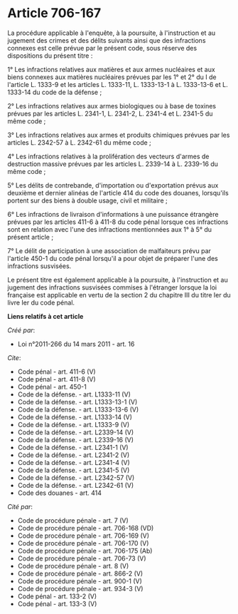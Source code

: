 # Article 706-167

La procédure applicable à l'enquête, à la poursuite, à l'instruction et au jugement des crimes et des délits suivants ainsi
que des infractions connexes est celle prévue par le présent code, sous réserve des dispositions du présent titre : 

1° Les infractions relatives aux matières et aux armes nucléaires et aux biens connexes aux matières nucléaires prévues par
les 1° et 2° du I de l'article L. 1333-9 et les articles L. 1333-11, L. 1333-13-1 à L. 1333-13-6 et L. 1333-14 du code de la
défense ; 

2° Les infractions relatives aux armes biologiques ou à base de toxines prévues par les articles L. 2341-1, L. 2341-2, L.
2341-4 et L. 2341-5 du même code ; 

3° Les infractions relatives aux armes et produits chimiques prévues par les articles L. 2342-57 à L. 2342-61 du même code ; 

4° Les infractions relatives à la prolifération des vecteurs d'armes de destruction massive prévues par les articles L.
2339-14 à L. 2339-16 du même code ; 

5° Les délits de contrebande, d'importation ou d'exportation prévus aux deuxième et dernier alinéas de l'article 414 du code
des douanes, lorsqu'ils portent sur des biens à double usage, civil et militaire ; 

6° Les infractions de livraison d'informations à une puissance étrangère prévues par les articles 411-6 à 411-8 du code pénal
lorsque ces infractions sont en relation avec l'une des infractions mentionnées aux 1° à 5° du présent article ; 

7° Le délit de participation à une association de malfaiteurs prévu par l'article 450-1 du code pénal lorsqu'il a pour objet
de préparer l'une des infractions susvisées. 

Le présent titre est également applicable à la poursuite, à l'instruction et au jugement des infractions susvisées commises à
l'étranger lorsque la loi française est applicable en vertu de la section 2 du chapitre III du titre Ier du livre Ier du code
pénal.

**Liens relatifs à cet article**

_Créé par_:

  - Loi n°2011-266 du 14 mars 2011 - art. 16

_Cite_:

  - Code pénal - art. 411-6 (V)
  - Code pénal - art. 411-8 (V)
  - Code pénal - art. 450-1
  - Code de la défense. - art. L1333-11 (V)
  - Code de la défense. - art. L1333-13-1 (V)
  - Code de la défense. - art. L1333-13-6 (V)
  - Code de la défense. - art. L1333-14 (V)
  - Code de la défense. - art. L1333-9 (V)
  - Code de la défense. - art. L2339-14 (V)
  - Code de la défense. - art. L2339-16 (V)
  - Code de la défense. - art. L2341-1 (V)
  - Code de la défense. - art. L2341-2 (V)
  - Code de la défense. - art. L2341-4 (V)
  - Code de la défense. - art. L2341-5 (V)
  - Code de la défense. - art. L2342-57 (V)
  - Code de la défense. - art. L2342-61 (V)
  - Code des douanes - art. 414

_Cité par_:

  - Code de procédure pénale - art. 7 (V)
  - Code de procédure pénale - art. 706-168 (VD)
  - Code de procédure pénale - art. 706-169 (V)
  - Code de procédure pénale - art. 706-170 (V)
  - Code de procédure pénale - art. 706-175 (Ab)
  - Code de procédure pénale - art. 706-73 (V)
  - Code de procédure pénale - art. 8 (V)
  - Code de procédure pénale - art. 866-2 (V)
  - Code de procédure pénale - art. 900-1 (V)
  - Code de procédure pénale - art. 934-3 (V)
  - Code pénal - art. 133-2 (V)
  - Code pénal - art. 133-3 (V)

